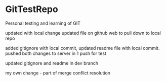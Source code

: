 # GitTestRepo
Personal testing and learning of GIT

updated with local change
updated file on github web to pull down to local repo

added gitignore with local commit, updated readme file with local commit. pushed both changes to server in 1 push for test 

updated gitignore and readme in dev branch


my own change - part of merge conflict resolution
